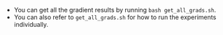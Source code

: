 - You can get all the gradient results by running `bash get_all_grads.sh`. 
- You can also refer to `get_all_grads.sh` for how to run the experiments individually. 